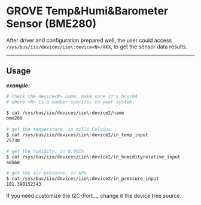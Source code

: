 GROVE Temp&Humi&Barometer Sensor (BME280)
=========================================

  After driver and configuration prepared well,
  the user could access ```/sys/bus/iio/devices/iio\:device<N>/XXX```,
  to get the sensor data results.

***

Usage
-----

***example:***

  ```bash
  # check the device<N> name, make sure it's hcsr04
  # where <N> is a number specific to your system.

  $ cat /sys/bus/iio/devices/iio\:device2/name
  bme280
    
  # get the temperature, in milli Celsius.
  $ cat /sys/bus/iio/devices/iio\:device2/in_temp_input
  25730

  # get the humidity, in 0.001%
  $ cat /sys/bus/iio/devices/iio\:device2/in_humidityrelative_input
  48560

  # get the air pressure, in kPa
  $ cat /sys/bus/iio/devices/iio\:device2/in_pressure_input
  101.390152343
  ```

  If you need customize the I2C-Port..., change it the device tree source.


